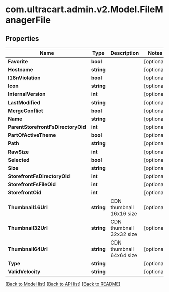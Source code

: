 
# com.ultracart.admin.v2.Model.FileManagerFile

## Properties

Name | Type | Description | Notes
------------ | ------------- | ------------- | -------------
**Favorite** | **bool** |  | [optional] 
**Hostname** | **string** |  | [optional] 
**I18nViolation** | **bool** |  | [optional] 
**Icon** | **string** |  | [optional] 
**InternalVersion** | **int** |  | [optional] 
**LastModified** | **string** |  | [optional] 
**MergeConflict** | **bool** |  | [optional] 
**Name** | **string** |  | [optional] 
**ParentStorefrontFsDirectoryOid** | **int** |  | [optional] 
**PartOfActiveTheme** | **bool** |  | [optional] 
**Path** | **string** |  | [optional] 
**RawSize** | **int** |  | [optional] 
**Selected** | **bool** |  | [optional] 
**Size** | **string** |  | [optional] 
**StorefrontFsDirectoryOid** | **int** |  | [optional] 
**StorefrontFsFileOid** | **int** |  | [optional] 
**StorefrontOid** | **int** |  | [optional] 
**Thumbnail16Url** | **string** | CDN thumbnail 16x16 size | [optional] 
**Thumbnail32Url** | **string** | CDN thumbnail 32x32 size | [optional] 
**Thumbnail64Url** | **string** | CDN thumbnail 64x64 size | [optional] 
**Type** | **string** |  | [optional] 
**ValidVelocity** | **string** |  | [optional] 

[[Back to Model list]](../README.md#documentation-for-models)
[[Back to API list]](../README.md#documentation-for-api-endpoints)
[[Back to README]](../README.md)


